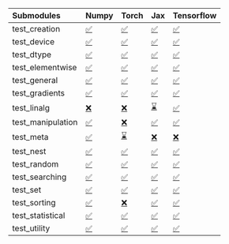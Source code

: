 | Submodules        | Numpy                                                                                                                           | Torch                                                                                                                           | Jax                                                                                                                             | Tensorflow                                                                                                                      |
|:------------------|:--------------------------------------------------------------------------------------------------------------------------------|:--------------------------------------------------------------------------------------------------------------------------------|:--------------------------------------------------------------------------------------------------------------------------------|:--------------------------------------------------------------------------------------------------------------------------------|
| test_creation     | <a href="https://github.com/unifyai/ivy/runs/7837811976?check_suite_focus=true" rel="noopener noreferrer" target="_blank">✅</a> | <a href="https://github.com/unifyai/ivy/runs/7837813685?check_suite_focus=true" rel="noopener noreferrer" target="_blank">✅</a> | <a href="https://github.com/unifyai/ivy/runs/7837815225?check_suite_focus=true" rel="noopener noreferrer" target="_blank">✅</a> | <a href="https://github.com/unifyai/ivy/runs/7837816874?check_suite_focus=true" rel="noopener noreferrer" target="_blank">✅</a> |
| test_device       | <a href="https://github.com/unifyai/ivy/runs/7837812049?check_suite_focus=true" rel="noopener noreferrer" target="_blank">✅</a> | <a href="https://github.com/unifyai/ivy/runs/7837813789?check_suite_focus=true" rel="noopener noreferrer" target="_blank">✅</a> | <a href="https://github.com/unifyai/ivy/runs/7837815333?check_suite_focus=true" rel="noopener noreferrer" target="_blank">✅</a> | <a href="https://github.com/unifyai/ivy/runs/7837817000?check_suite_focus=true" rel="noopener noreferrer" target="_blank">✅</a> |
| test_dtype        | <a href="https://github.com/unifyai/ivy/runs/7837812136?check_suite_focus=true" rel="noopener noreferrer" target="_blank">✅</a> | <a href="https://github.com/unifyai/ivy/runs/7837813886?check_suite_focus=true" rel="noopener noreferrer" target="_blank">✅</a> | <a href="https://github.com/unifyai/ivy/runs/7837815444?check_suite_focus=true" rel="noopener noreferrer" target="_blank">✅</a> | <a href="https://github.com/unifyai/ivy/runs/7837817082?check_suite_focus=true" rel="noopener noreferrer" target="_blank">✅</a> |
| test_elementwise  | <a href="https://github.com/unifyai/ivy/runs/7837812278?check_suite_focus=true" rel="noopener noreferrer" target="_blank">✅</a> | <a href="https://github.com/unifyai/ivy/runs/7837813995?check_suite_focus=true" rel="noopener noreferrer" target="_blank">✅</a> | <a href="https://github.com/unifyai/ivy/runs/7837815579?check_suite_focus=true" rel="noopener noreferrer" target="_blank">✅</a> | <a href="https://github.com/unifyai/ivy/runs/7837817175?check_suite_focus=true" rel="noopener noreferrer" target="_blank">✅</a> |
| test_general      | <a href="https://github.com/unifyai/ivy/runs/7837812367?check_suite_focus=true" rel="noopener noreferrer" target="_blank">✅</a> | <a href="https://github.com/unifyai/ivy/runs/7837814111?check_suite_focus=true" rel="noopener noreferrer" target="_blank">✅</a> | <a href="https://github.com/unifyai/ivy/runs/7837815688?check_suite_focus=true" rel="noopener noreferrer" target="_blank">✅</a> | <a href="https://github.com/unifyai/ivy/runs/7837817286?check_suite_focus=true" rel="noopener noreferrer" target="_blank">✅</a> |
| test_gradients    | <a href="https://github.com/unifyai/ivy/runs/7837812466?check_suite_focus=true" rel="noopener noreferrer" target="_blank">✅</a> | <a href="https://github.com/unifyai/ivy/runs/7837814210?check_suite_focus=true" rel="noopener noreferrer" target="_blank">✅</a> | <a href="https://github.com/unifyai/ivy/runs/7837815777?check_suite_focus=true" rel="noopener noreferrer" target="_blank">✅</a> | <a href="https://github.com/unifyai/ivy/runs/7837817395?check_suite_focus=true" rel="noopener noreferrer" target="_blank">✅</a> |
| test_linalg       | <a href="https://github.com/unifyai/ivy/runs/7837812563?check_suite_focus=true" rel="noopener noreferrer" target="_blank">❌</a> | <a href="https://github.com/unifyai/ivy/runs/7837814310?check_suite_focus=true" rel="noopener noreferrer" target="_blank">❌</a> | <a href="https://github.com/unifyai/ivy/runs/7837815843?check_suite_focus=true" rel="noopener noreferrer" target="_blank">⌛</a> | <a href="https://github.com/unifyai/ivy/runs/7837817492?check_suite_focus=true" rel="noopener noreferrer" target="_blank">✅</a> |
| test_manipulation | <a href="https://github.com/unifyai/ivy/runs/7837812670?check_suite_focus=true" rel="noopener noreferrer" target="_blank">✅</a> | <a href="https://github.com/unifyai/ivy/runs/7837814393?check_suite_focus=true" rel="noopener noreferrer" target="_blank">❌</a> | <a href="https://github.com/unifyai/ivy/runs/7837815940?check_suite_focus=true" rel="noopener noreferrer" target="_blank">✅</a> | <a href="https://github.com/unifyai/ivy/runs/7837817590?check_suite_focus=true" rel="noopener noreferrer" target="_blank">✅</a> |
| test_meta         | <a href="https://github.com/unifyai/ivy/runs/7837812779?check_suite_focus=true" rel="noopener noreferrer" target="_blank">✅</a> | <a href="https://github.com/unifyai/ivy/runs/7837814475?check_suite_focus=true" rel="noopener noreferrer" target="_blank">⌛</a> | <a href="https://github.com/unifyai/ivy/runs/7837816034?check_suite_focus=true" rel="noopener noreferrer" target="_blank">❌</a> | <a href="https://github.com/unifyai/ivy/runs/7837817764?check_suite_focus=true" rel="noopener noreferrer" target="_blank">❌</a> |
| test_nest         | <a href="https://github.com/unifyai/ivy/runs/7837812866?check_suite_focus=true" rel="noopener noreferrer" target="_blank">✅</a> | <a href="https://github.com/unifyai/ivy/runs/7837814587?check_suite_focus=true" rel="noopener noreferrer" target="_blank">✅</a> | <a href="https://github.com/unifyai/ivy/runs/7837816165?check_suite_focus=true" rel="noopener noreferrer" target="_blank">✅</a> | <a href="https://github.com/unifyai/ivy/runs/7837817857?check_suite_focus=true" rel="noopener noreferrer" target="_blank">✅</a> |
| test_random       | <a href="https://github.com/unifyai/ivy/runs/7837812986?check_suite_focus=true" rel="noopener noreferrer" target="_blank">✅</a> | <a href="https://github.com/unifyai/ivy/runs/7837814657?check_suite_focus=true" rel="noopener noreferrer" target="_blank">✅</a> | <a href="https://github.com/unifyai/ivy/runs/7837816261?check_suite_focus=true" rel="noopener noreferrer" target="_blank">✅</a> | <a href="https://github.com/unifyai/ivy/runs/7837817943?check_suite_focus=true" rel="noopener noreferrer" target="_blank">✅</a> |
| test_searching    | <a href="https://github.com/unifyai/ivy/runs/7837813099?check_suite_focus=true" rel="noopener noreferrer" target="_blank">✅</a> | <a href="https://github.com/unifyai/ivy/runs/7837814738?check_suite_focus=true" rel="noopener noreferrer" target="_blank">✅</a> | <a href="https://github.com/unifyai/ivy/runs/7837816367?check_suite_focus=true" rel="noopener noreferrer" target="_blank">✅</a> | <a href="https://github.com/unifyai/ivy/runs/7837818033?check_suite_focus=true" rel="noopener noreferrer" target="_blank">✅</a> |
| test_set          | <a href="https://github.com/unifyai/ivy/runs/7837813279?check_suite_focus=true" rel="noopener noreferrer" target="_blank">✅</a> | <a href="https://github.com/unifyai/ivy/runs/7837814819?check_suite_focus=true" rel="noopener noreferrer" target="_blank">✅</a> | <a href="https://github.com/unifyai/ivy/runs/7837816456?check_suite_focus=true" rel="noopener noreferrer" target="_blank">✅</a> | <a href="https://github.com/unifyai/ivy/runs/7837818150?check_suite_focus=true" rel="noopener noreferrer" target="_blank">✅</a> |
| test_sorting      | <a href="https://github.com/unifyai/ivy/runs/7837813371?check_suite_focus=true" rel="noopener noreferrer" target="_blank">✅</a> | <a href="https://github.com/unifyai/ivy/runs/7837814922?check_suite_focus=true" rel="noopener noreferrer" target="_blank">❌</a> | <a href="https://github.com/unifyai/ivy/runs/7837816575?check_suite_focus=true" rel="noopener noreferrer" target="_blank">✅</a> | <a href="https://github.com/unifyai/ivy/runs/7837818233?check_suite_focus=true" rel="noopener noreferrer" target="_blank">✅</a> |
| test_statistical  | <a href="https://github.com/unifyai/ivy/runs/7837813483?check_suite_focus=true" rel="noopener noreferrer" target="_blank">✅</a> | <a href="https://github.com/unifyai/ivy/runs/7837815033?check_suite_focus=true" rel="noopener noreferrer" target="_blank">✅</a> | <a href="https://github.com/unifyai/ivy/runs/7837816701?check_suite_focus=true" rel="noopener noreferrer" target="_blank">✅</a> | <a href="https://github.com/unifyai/ivy/runs/7837818315?check_suite_focus=true" rel="noopener noreferrer" target="_blank">✅</a> |
| test_utility      | <a href="https://github.com/unifyai/ivy/runs/7837813569?check_suite_focus=true" rel="noopener noreferrer" target="_blank">✅</a> | <a href="https://github.com/unifyai/ivy/runs/7837815115?check_suite_focus=true" rel="noopener noreferrer" target="_blank">✅</a> | <a href="https://github.com/unifyai/ivy/runs/7837816772?check_suite_focus=true" rel="noopener noreferrer" target="_blank">✅</a> | <a href="https://github.com/unifyai/ivy/runs/7837818398?check_suite_focus=true" rel="noopener noreferrer" target="_blank">✅</a> |
